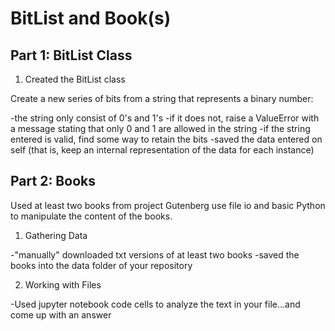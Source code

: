 # BitList and Book(s)

## Part 1: BitList Class


1. Created the BitList class

Create a new series of bits from a string that represents a binary number:

-the string only consist of 0's and 1's
-if it does not, raise a ValueError with a message stating that only 0 and 1 are allowed in the string
-if the string entered is valid, find some way to retain the bits
-saved the data entered on self (that is, keep an internal representation of the data for each instance)


## Part 2: Books

Used at least two books from project Gutenberg use file io and basic Python to manipulate the content of the books.

1. Gathering Data

-"manually" downloaded txt versions of at least two books
-saved the books into the data folder of your repository

2. Working with Files

-Used jupyter notebook code cells to analyze the text in your file…and come up with an answer
